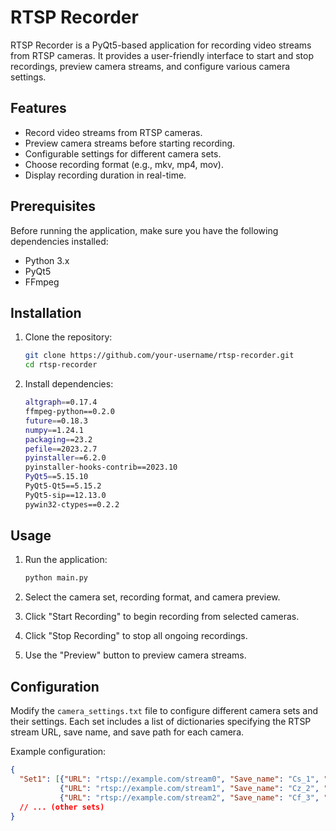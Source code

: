 # RTSP Recorder

RTSP Recorder is a PyQt5-based application for recording video streams from RTSP cameras. It provides a user-friendly interface to start and stop recordings, preview camera streams, and configure various camera settings.

## Features

- Record video streams from RTSP cameras.
- Preview camera streams before starting recording.
- Configurable settings for different camera sets.
- Choose recording format (e.g., mkv, mp4, mov).
- Display recording duration in real-time.

## Prerequisites

Before running the application, make sure you have the following dependencies installed:

- Python 3.x
- PyQt5
- FFmpeg

## Installation

1. Clone the repository:

    ```bash
    git clone https://github.com/your-username/rtsp-recorder.git
    cd rtsp-recorder
    ```

2. Install dependencies:

    ```bash
    altgraph==0.17.4
    ffmpeg-python==0.2.0
    future==0.18.3
    numpy==1.24.1
    packaging==23.2
    pefile==2023.2.7
    pyinstaller==6.2.0
    pyinstaller-hooks-contrib==2023.10
    PyQt5==5.15.10
    PyQt5-Qt5==5.15.2
    PyQt5-sip==12.13.0
    pywin32-ctypes==0.2.2

    ```

## Usage

1. Run the application:

    ```bash
    python main.py
    ```

2. Select the camera set, recording format, and camera preview.
3. Click "Start Recording" to begin recording from selected cameras.
4. Click "Stop Recording" to stop all ongoing recordings.
5. Use the "Preview" button to preview camera streams.

## Configuration

Modify the `camera_settings.txt` file to configure different camera sets and their settings. Each set includes a list of dictionaries specifying the RTSP stream URL, save name, and save path for each camera.

Example configuration:

```json
{
  "Set1": [{"URL": "rtsp://example.com/stream0", "Save_name": "Cs_1", "Save_path": "./data"}, 
           {"URL": "rtsp://example.com/stream1", "Save_name": "Cz_2", "Save_path": "./data"}, 
           {"URL": "rtsp://example.com/stream2", "Save_name": "Cf_3", "Save_path": "./data"}],
  // ... (other sets)
}
